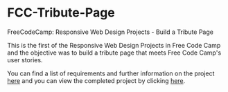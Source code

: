 # FCC-Tribute-Page
FreeCodeCamp: Responsive Web Design Projects - Build a Tribute Page

This is the first of the Responsive Web Design Projects in Free Code Camp and the objective was to build a tribute page that meets Free Code Camp's user stories.

You can find a list of requirements and further information on the project [here](https://learn.freecodecamp.org/responsive-web-design/responsive-web-design-projects/build-a-tribute-page) and you can view the completed project by clicking [here](http://htmlpreview.github.io/?https://github.com/thomasjbell7/FCC-Tribute-Page/blob/master/index.html).